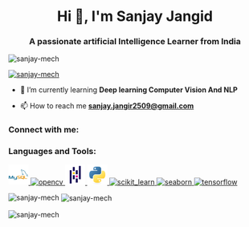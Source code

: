 <h1 align="center">Hi 👋, I'm Sanjay Jangid</h1>
<h3 align="center">A passionate artificial Intelligence Learner from India</h3>

<p align="left"> <img src="https://komarev.com/ghpvc/?username=sanjay-mech&label=Profile%20views&color=0e75b6&style=flat" alt="sanjay-mech" /> </p>

<p align="left"> <a href="https://github.com/ryo-ma/github-profile-trophy"><img src="https://github-profile-trophy.vercel.app/?username=sanjay-mech" alt="sanjay-mech" /></a> </p>

- 🌱 I’m currently learning **Deep learning Computer Vision And NLP**

- 📫 How to reach me **sanjay.jangir2509@gmail.com**

<h3 align="left">Connect with me:</h3>
<p align="left">
</p>

<h3 align="left">Languages and Tools:</h3>
<p align="left"> <a href="https://www.mysql.com/" target="_blank" rel="noreferrer"> <img src="https://raw.githubusercontent.com/devicons/devicon/master/icons/mysql/mysql-original-wordmark.svg" alt="mysql" width="40" height="40"/> </a> <a href="https://opencv.org/" target="_blank" rel="noreferrer"> <img src="https://www.vectorlogo.zone/logos/opencv/opencv-icon.svg" alt="opencv" width="40" height="40"/> </a> <a href="https://pandas.pydata.org/" target="_blank" rel="noreferrer"> <img src="https://raw.githubusercontent.com/devicons/devicon/2ae2a900d2f041da66e950e4d48052658d850630/icons/pandas/pandas-original.svg" alt="pandas" width="40" height="40"/> </a> <a href="https://www.python.org" target="_blank" rel="noreferrer"> <img src="https://raw.githubusercontent.com/devicons/devicon/master/icons/python/python-original.svg" alt="python" width="40" height="40"/> </a> <a href="https://scikit-learn.org/" target="_blank" rel="noreferrer"> <img src="https://upload.wikimedia.org/wikipedia/commons/0/05/Scikit_learn_logo_small.svg" alt="scikit_learn" width="40" height="40"/> </a> <a href="https://seaborn.pydata.org/" target="_blank" rel="noreferrer"> <img src="https://seaborn.pydata.org/_images/logo-mark-lightbg.svg" alt="seaborn" width="40" height="40"/> </a> <a href="https://www.tensorflow.org" target="_blank" rel="noreferrer"> <img src="https://www.vectorlogo.zone/logos/tensorflow/tensorflow-icon.svg" alt="tensorflow" width="40" height="40"/> </a> </p>

<p><img align="left" src="https://github-readme-stats.vercel.app/api/top-langs?username=sanjay-mech&show_icons=true&locale=en&layout=compact" alt="sanjay-mech" /></p>

<p>&nbsp;<img align="center" src="https://github-readme-stats.vercel.app/api?username=sanjay-mech&show_icons=true&locale=en" alt="sanjay-mech" /></p>

<p><img align="center" src="https://github-readme-streak-stats.herokuapp.com/?user=sanjay-mech&" alt="sanjay-mech" /></p>
